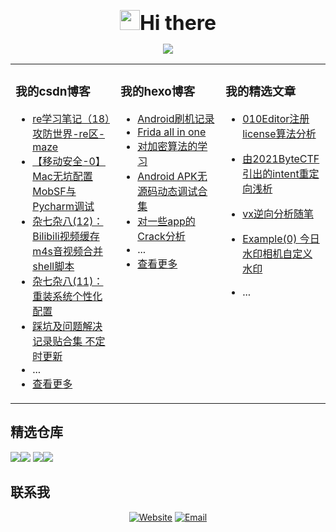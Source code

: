 <p align="center" ><img src="https://media.giphy.com/media/l15xvlS8trI0vLQIWb/giphy.gif" width="32px" /><span style="font-size:32px;font-weight:bold">Hi there</span></p>

<p align="center"> <a href="https://github.com/Forgo7ten" target="_blank"> <img src="https://github-readme-stats.vercel.app/api?username=Forgo7ten&show_icons=true&theme=aura&count_private=true" /></a></p>


<table align="center"><tr>
<td valign="top" width="33%">

### 我的csdn博客
- [             re学习笔记（18）攻防世界-re区-maze           ](https://blog.csdn.net/Palmer9/article/details/103553781)
- [             【移动安全-0】Mac无坑配置MobSF与Pycharm调试           ](https://blog.csdn.net/Palmer9/article/details/128545603)
- [             杂七杂八(12)：Bilibili视频缓存 m4s音视频合并 shell脚本           ](https://blog.csdn.net/Palmer9/article/details/129140540)
- [             杂七杂八(11)：重装系统个性化配置           ](https://blog.csdn.net/Palmer9/article/details/121982058)
- [             踩坑及问题解决记录贴合集 不定时更新           ](https://blog.csdn.net/Palmer9/article/details/121660891)
- ...
- [查看更多](https://blog.csdn.net/Palmer9)

</td>
<td valign="top" width="33%">

### 我的hexo博客
- [Android刷机记录](https://forgo7ten.github.io/AndroidReverse/2022/Android_devices_init/)
- [Frida all in one](https://forgo7ten.github.io/AndroidReverse/2022/Frida_all_in_one/)
- [对加密算法的学习](https://forgo7ten.github.io/AndroidReverse/2022/Learning_about_cryptographic_algorithms/)
- [Android APK无源码动态调试合集](https://forgo7ten.github.io/AndroidReverse/2022/Android_dynamic_debugging_collection/)
- [对一些app的Crack分析](https://forgo7ten.github.io/Crack/Some_crack_apps/)
- ...
- [查看更多](https://forgo7ten.github.io)

</td>
<td valign="top" width="33%">

### 我的精选文章
- [010Editor注册license算法分析](https://forgo7ten.github.io/2021112101/)

- [由2021ByteCTF引出的intent重定向浅析](https://forgo7ten.github.io/2021101701/)

- [vx逆向分析随笔](https://forgo7ten.github.io/2021081401/)

- [Example(0) 今日水印相机自定义水印](https://forgo7ten.github.io/2021081001/)

- ...


</td>
</tr></table>

## 精选仓库

<a href="https://github.com/Forgo7ten/AndroidReversePractice"><img src="https://github-readme-stats.vercel.app/api/pin/?username=Forgo7ten&repo=AndroidReversePractice&show_owner=true&&theme=aura" /></a><a href="https://github.com/Forgo7ten/GistShow"><img src="https://github-readme-stats.vercel.app/api/pin/?username=Forgo7ten&repo=GistShow&show_owner=true&&theme=aura" /></a>
<a href="https://github.com/Forgo7ten/CTFtools"><img src="https://github-readme-stats.vercel.app/api/pin/?username=Forgo7ten&repo=CTFtools&show_owner=true&&theme=aura" /></a><a href="https://github.com/Forgo7ten/Forgo7ten.github.io"><img src="https://github-readme-stats.vercel.app/api/pin/?username=Forgo7ten&repo=Forgo7ten.github.io&show_owner=true&&theme=aura" /></a>

## 联系我

<p align="center">
<a href="https://forgo7ten.github.io/"><img alt="Website" src="https://img.shields.io/badge/Website-Forgo7ten.github.io-blue?style=flat-square&logo=google-chrome"></a>
<a href="mailto:Forgo7ten2020@gmail.com"><img alt="Email" src="https://img.shields.io/badge/Email-Forgo7ten2020@gmail.com-blue?style=flat-square&logo=gmail"></a>
</p>
